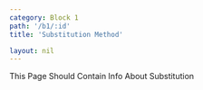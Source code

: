 ```yaml
---
category: Block 1
path: '/b1/:id'
title: 'Substitution Method'

layout: nil
---
```


This Page Should Contain Info About Substitution